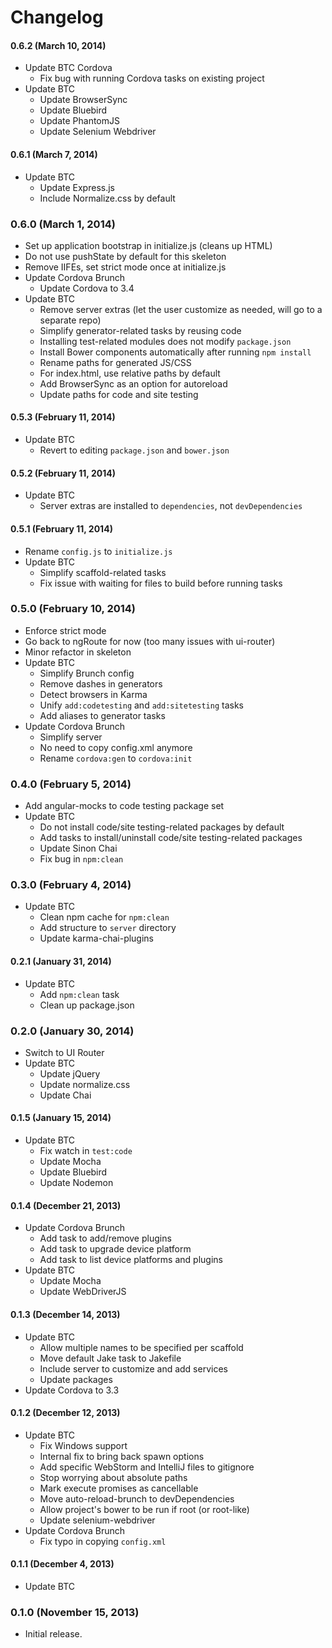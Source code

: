 # Changelog

#### 0.6.2 (March 10, 2014)
- Update BTC Cordova
  - Fix bug with running Cordova tasks on existing project
- Update BTC
  - Update BrowserSync
  - Update Bluebird
  - Update PhantomJS
  - Update Selenium Webdriver

#### 0.6.1 (March 7, 2014)
- Update BTC
  - Update Express.js
  - Include Normalize.css by default

### 0.6.0 (March 1, 2014)
- Set up application bootstrap in initialize.js (cleans up HTML)
- Do not use pushState by default for this skeleton
- Remove IIFEs, set strict mode once at initialize.js
- Update Cordova Brunch
  - Update Cordova to 3.4
- Update BTC
  - Remove server extras (let the user customize as needed, will go to a separate repo)
  - Simplify generator-related tasks by reusing code
  - Installing test-related modules does not modify `package.json`
  - Install Bower components automatically after running `npm install`
  - Rename paths for generated JS/CSS
  - For index.html, use relative paths by default
  - Add BrowserSync as an option for autoreload
  - Update paths for code and site testing

#### 0.5.3 (February 11, 2014)
- Update BTC
  - Revert to editing `package.json` and `bower.json`

#### 0.5.2 (February 11, 2014)
- Update BTC
  - Server extras are installed to `dependencies`, not `devDependencies`

#### 0.5.1 (February 11, 2014)
- Rename `config.js` to `initialize.js`
- Update BTC
  - Simplify scaffold-related tasks
  - Fix issue with waiting for files to build before running tasks

### 0.5.0 (February 10, 2014)
- Enforce strict mode
- Go back to ngRoute for now (too many issues with ui-router)
- Minor refactor in skeleton
- Update BTC
  - Simplify Brunch config
  - Remove dashes in generators
  - Detect browsers in Karma
  - Unify `add:codetesting` and `add:sitetesting` tasks
  - Add aliases to generator tasks
- Update Cordova Brunch
  - Simplify server
  - No need to copy config.xml anymore
  - Rename `cordova:gen` to `cordova:init`

### 0.4.0 (February 5, 2014)
- Add angular-mocks to code testing package set
- Update BTC
  - Do not install code/site testing-related packages by default
  - Add tasks to install/uninstall code/site testing-related packages
  - Update Sinon Chai
  - Fix bug in `npm:clean`

### 0.3.0 (February 4, 2014)
- Update BTC
  - Clean npm cache for `npm:clean`
  - Add structure to `server` directory
  - Update karma-chai-plugins

#### 0.2.1 (January 31, 2014)
- Update BTC
  - Add `npm:clean` task
  - Clean up package.json

### 0.2.0 (January 30, 2014)
- Switch to UI Router
- Update BTC
  - Update jQuery
  - Update normalize.css
  - Update Chai

#### 0.1.5 (January 15, 2014)
- Update BTC
  - Fix watch in `test:code`
  - Update Mocha
  - Update Bluebird
  - Update Nodemon

#### 0.1.4 (December 21, 2013)
- Update Cordova Brunch
  - Add task to add/remove plugins
  - Add task to upgrade device platform
  - Add task to list device platforms and plugins
- Update BTC
  - Update Mocha
  - Update WebDriverJS

#### 0.1.3 (December 14, 2013)
- Update BTC
  - Allow multiple names to be specified per scaffold
  - Move default Jake task to Jakefile
  - Include server to customize and add services
  - Update packages
- Update Cordova to 3.3

#### 0.1.2 (December 12, 2013)
- Update BTC
  - Fix Windows support
  - Internal fix to bring back spawn options
  - Add specific WebStorm and IntelliJ files to gitignore
  - Stop worrying about absolute paths
  - Mark execute promises as cancellable
  - Move auto-reload-brunch to devDependencies
  - Allow project's bower to be run if root (or root-like)
  - Update selenium-webdriver
- Update Cordova Brunch
  - Fix typo in copying `config.xml`

#### 0.1.1 (December 4, 2013)
- Update BTC

### 0.1.0 (November 15, 2013)
- Initial release.
